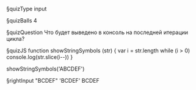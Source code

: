 §quizType
input

§quizBalls
4


§quizQuestion
Что будет выведено в консоль на последней итерации цикла?



§quizJS
function showStringSymbols (str) {
  var i = str.length
  while (i > 0) console.log(str.slice(i--))
}

showStringSymbols('ABCDEF')


§rightInput
"BCDEF"
'BCDEF'
BCDEF

